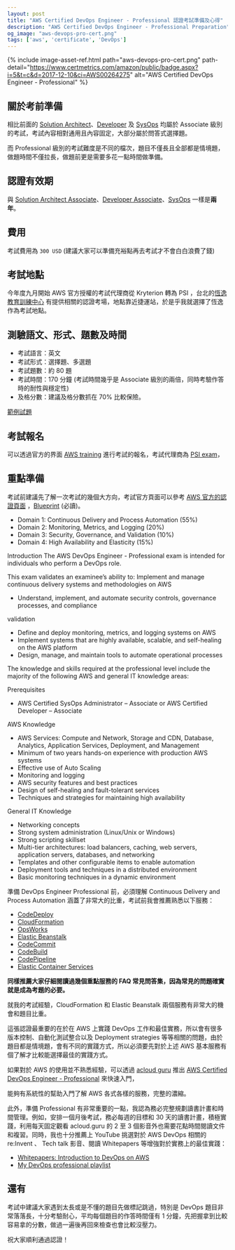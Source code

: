 ```yaml
---
layout: post
title: "AWS Certified DevOps Engineer - Professional 認證考試準備及心得"
description: "AWS Certified DevOps Engineer - Professional Preparation"
og_image: "aws-devops-pro-cert.png"
tags: ['aws', 'certificate', 'DevOps']
---
```


{% include image-asset-ref.html path="aws-devops-pro-cert.png" path-detail="https://www.certmetrics.com/amazon/public/badge.aspx?i=5&t=c&d=2017-12-10&ci=AWS00264275" alt="AWS Certified DevOps Engineer - Professional" %}

## 關於考前準備

相比前面的 [Solution Architect][aws-saa]、[Developer][aws-da] 及 [SysOps][aws-sysops] 均屬於 Associate 級別的考試，考試內容相對通用且內容固定，大部分屬於問答式選擇題。

而 Professional 級別的考試難度是不同的檔次，題目不僅長且全部都是情境題，做題時間不僅拉長，做題前更是需要多花一點時間做準備。

## 認證有效期

與 [Solution Architect Associate][aws-saa]、[Developer Associate][aws-da]、[SysOps][aws-sysops] 一樣是**兩年**。


## 費用

考試費用為 `300 USD` (建議大家可以準備充裕點再去考試才不會白白浪費了錢)

## 考試地點

今年度九月開始 AWS 官方授權的考試代理商從 Kryterion 轉為 PSI ，台北的[恆逸教育訓練中心][map] 有提供相關的認證考場，地點靠近捷運站，於是乎我就選擇了恆逸作為考試地點。

## 測驗語文、形式、題數及時間

- 考試語言：英文
- 考試形式：選擇題、多選題
- 考試題數：約 80 題
- 考試時間：170 分鐘 (考試時間幾乎是 Associate 級別的兩倍，同時考驗作答時的耐性與穩定性)
- 及格分數：建議及格分數抓在 70% 比較保險。

[範例試題][example-exam]

## 考試報名

可以透過官方的界面 [AWS training](https://www.aws.training/) 進行考試的報名，考試代理商為 [PSI exam](https://candidate.psiexams.com/)，


## 重點準備

考試前建議先了解一次考試的幾個大方向，考試官方頁面可以參考 [AWS 官方的認證頁面][aws-devops-introduction] ，[Blueprint][aws-devops-blueprint] (必讀)。

- Domain 1: Continuous Delivery and Process Automation (55%)
- Domain 2: Monitoring, Metrics, and Logging (20%)
- Domain 3: Security, Governance, and Validation (10%)
- Domain 4: High Availability and Elasticity (15%)

Introduction
The AWS DevOps Engineer - Professional exam is intended for individuals who perform a DevOps role.

This exam validates an examinee’s ability to:
Implement and manage continuous delivery systems and methodologies on AWS
- Understand, implement, and automate security controls, governance processes, and compliance

validation
- Define and deploy monitoring, metrics, and logging systems on AWS
- Implement systems that are highly available, scalable, and self-healing on the AWS platform
- Design, manage, and maintain tools to automate operational processes

The knowledge and skills required at the professional level include the majority of the following AWS and
general IT knowledge areas:

Prerequisites
- AWS Certified SysOps Administrator – Associate or AWS Certified Developer – Associate

AWS Knowledge
- AWS Services: Compute and Network, Storage and CDN, Database, Analytics, Application
Services, Deployment, and Management
- Minimum of two years hands-on experience with production AWS systems
- Effective use of Auto Scaling
- Monitoring and logging
- AWS security features and best practices
- Design of self-healing and fault-tolerant services
- Techniques and strategies for maintaining high availability

General IT Knowledge
- Networking concepts
- Strong system administration (Linux/Unix or Windows)
- Strong scripting skillset
- Multi-tier architectures: load balancers, caching, web servers, application servers, databases, and
networking
- Templates and other configurable items to enable automation
- Deployment tools and techniques in a distributed environment
- Basic monitoring techniques in a dynamic environment

準備 DevOps Engineer Professional 前，必須理解 Continuous Delivery and Process Automation 涵蓋了非常大的比重，考試前我會推薦熟悉以下服務：

- [CodeDeploy](https://aws.amazon.com/tw/codedeploy/)
- [CloudFormation](https://aws.amazon.com/tw/cloudformation/)
- [OpsWorks](https://aws.amazon.com/tw/opsworks/)
- [Elastic Beanstalk](https://aws.amazon.com/tw/elasticbeanstalk/)
- [CodeCommit](https://aws.amazon.com/tw/codecommit/)
- [CodeBuild](https://aws.amazon.com/tw/codebuild/)
- [CodePipeline](https://aws.amazon.com/tw/codepipeline/)
- [Elastic Container Services](https://aws.amazon.com/tw/ecs/)

**同樣推薦大家仔細閱讀過幾個重點服務的 FAQ 常見問答集，因為常見的問題確實就是成為考題的必要。**

就我的考試經驗，CloudFormation 和 Elastic Beanstalk 兩個服務有非常大的機會和題目比重。

這張認證最重要的在於在 AWS 上實踐 DevOps 工作和最佳實務，所以會有很多版本控制、自動化測試整合以及 Deployment strategies 等等相關的問題，由於題目都是情境題，會有不同的實踐方式，所以必須要先對於上述 AWS 基本服務有個了解才比較能選擇最佳的實踐方式。

如果對於 AWS 的使用並不熟悉經驗，可以透過 [acloud guru][acloud-guru] 推出 [AWS Certified DevOps Engineer - Professional][acloud-guru-devops] 來快速入門，

能夠有系統性的幫助入門了解 AWS 各式各樣的服務，完整的濃縮。

此外，準備 Professional 有非常重要的一點，我認為務必完整規劃讀書計畫和時間管理。例如，安排一個月後考試，務必每週的目標和 30 天的讀書計畫，積極實踐，利用每天固定觀看 acloud.guru 的 2 至 3 個影音外也需要花點時間閱讀文件和複習。同時，我也十分推薦上 YouTube 挑選對於 AWS DevOps 相關的 re:Invent 、 Tech talk 影音、閱讀 Whitepapers 等增強對於實務上的最佳實踐：

- [Whitepapers: Introduction to DevOps on AWS](https://aws.amazon.com/tw/whitepapers/introduction-to-devops-on-aws/)
- [My DevOps professional playlist](https://www.youtube.com/playlist?list=PL0v-DPRZ8f3a4_JUeTcnBaDThm1iMxpi6)

## 還有

考試中建議大家遇到太長或是不懂的題目先做標記跳過，特別是 DevOps 題目非常落落長，十分考驗耐心，平均每個題目的作答時間僅有 1 分鐘，先把握拿到比較容易拿的分數，做過一遍後再回來檢查也會比較沒壓力。

祝大家順利通過認證！


[aws-saa]: /posts/aws-certified-solution-architect-associate-preparation
[aws-da]: /posts/aws-developer-associate-preparation
[aws-sysops]: /posts/aws-sysops-administrtor-associate-preparation

[aws-devops-introduction]: https://aws.amazon.com/tw/certification/certified-sysops-admin-associate/
[aws-devops-blueprint]: http://awstrainingandcertification.s3.amazonaws.com/production/AWS_certified_sysops_associate_blueprint.pdf
[map]: https://goo.gl/maps/FwvXMZpu7JL2
[example-exam]: https://d1.awsstatic.com/training-and-certification/docs/AWS_certified_DevOps_Engineer_Professional_SampleExam.pdf
[acloud-guru]: https://acloud.guru/
[acloud-guru-devops]: https://acloud.guru/learn/aws-certified-devops-engineer-professional
